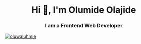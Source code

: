 <h1 align="center">Hi 👋, I'm Olumide Olajide</h1>
<h3 align="center">I am a Frontend Web Developer</h3>

<p align="left"><a href="https://twitter.com/oluwaluhmie" target="blank"><img src="https://img.shields.io/twitter/follow/oluwaluhmie?logo=twitter&style=for-the-badge" alt="oluwaluhmie" /></a></p>

<!--
**oluwaluhmie/Oluwaluhmie** is a ✨ _special_ ✨ repository because its `README.md` (this file) appears on your GitHub profile.

Here are some ideas to get you started:

- 🔭 I’m currently working on ...
- 🌱 I’m currently learning ...
- 👯 I’m looking to collaborate on ...
- 🤔 I’m looking for help with ...
- 💬 Ask me about ...
- 📫 How to reach me: ...
- 😄 Pronouns: ...
- ⚡ Fun fact: ...
-->
